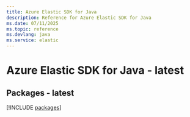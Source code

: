 ```yaml
---
title: Azure Elastic SDK for Java
description: Reference for Azure Elastic SDK for Java
ms.date: 07/11/2025
ms.topic: reference
ms.devlang: java
ms.service: elastic
---
```

# Azure Elastic SDK for Java - latest
## Packages - latest
[!INCLUDE [packages](elastic-index.md)]